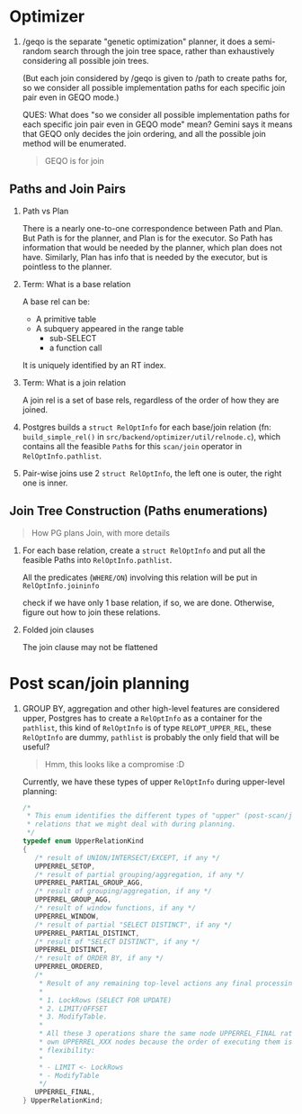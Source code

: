 # Optimizer

1. /geqo is the separate "genetic optimization" planner, it does a semi-random 
   search through the join tree space, rather than exhaustively considering all 
   possible join trees.  
   
   (But each join considered by /geqo is given to /path to create paths for, so 
   we consider all possible implementation paths for each specific join pair 
   even in GEQO mode.)

   QUES: What does "so we consider all possible implementation paths for each 
   specific join pair even in GEQO mode" mean? Gemini says it means that GEQO
   only decides the join ordering, and all the possible join method will be enumerated.

   > GEQO is for join

## Paths and Join Pairs

1. Path vs Plan

   There is a nearly one-to-one correspondence between Path and Plan.  But Path
   is for the planner, and Plan is for the executor.  So Path has information 
   that would be needed by the planner, which plan does not have. Similarly, Plan
   has info that is needed by the executor, but is pointless to the planner.

2. Term: What is a base relation

   A base rel can be:

   * A primitive table
   * A subquery appeared in the range table
     * sub-SELECT
     * a function call
   
   It is uniquely identified by an RT index.

3. Term: What is a join relation

   A join rel is a set of base rels, regardless of the order of how they are 
   joined.

4. Postgres builds a `struct RelOptInfo` for each base/join relation (fn: 
   `build_simple_rel()` in `src/backend/optimizer/util/relnode.c`), which contains
   all the feasible `Path`s for this `scan/join` operator in `RelOptInfo.pathlist`.

5. Pair-wise joins use 2 `struct RelOptInfo`, the left one is outer, the right one
   is inner.

## Join Tree Construction (Paths enumerations)

> How PG plans Join, with more details


1. For each base relation, create a `struct RelOptInfo` and put all the feasible
   Paths into `RelOptInfo.pathlist`. 

   All the predicates (`WHERE/ON`) involving this relation will be put in 
   `RelOptInfo.joininfo`

   check if we have only 1 base relation, if so, we are done.  Otherwise, figure 
   out how to join these relations.

2. Folded join clauses

   The join clause may not be flattened

# Post scan/join planning

1. GROUP BY, aggregation and other high-level features are considered upper,
   Postgres has to create a `RelOptInfo` as a container for the `pathlist`,
   this kind of `RelOptInfo` is of type `RELOPT_UPPER_REL`, these `RelOptInfo`
   are dummy, `pathlist` is probably the only field that will be useful?

   > Hmm, this looks like a compromise :D

   Currently, we have these types of upper `RelOptInfo` during upper-level
   planning:

   ```c
   /*
    * This enum identifies the different types of "upper" (post-scan/join)
    * relations that we might deal with during planning.
    */
   typedef enum UpperRelationKind
   {
      /* result of UNION/INTERSECT/EXCEPT, if any */
      UPPERREL_SETOP,
      /* result of partial grouping/aggregation, if any */
      UPPERREL_PARTIAL_GROUP_AGG,
      /* result of grouping/aggregation, if any */
      UPPERREL_GROUP_AGG,
      /* result of window functions, if any */
      UPPERREL_WINDOW,
      /* result of partial "SELECT DISTINCT", if any */
      UPPERREL_PARTIAL_DISTINCT,
      /* result of "SELECT DISTINCT", if any */
      UPPERREL_DISTINCT,
      /* result of ORDER BY, if any */
      UPPERREL_ORDERED,
      /* 
       * Result of any remaining top-level actions any final processing steps, currently:
       *
       * 1. LockRows (SELECT FOR UPDATE)
       * 2. LIMIT/OFFSET 
       * 3. ModifyTable.
       *
       * All these 3 operations share the same node UPPERREL_FINAL rather than having their 
       * own UPPERREL_XXX nodes because the order of executing them is fixed, there is no
       * flexibility:
       *
       * - LIMIT <- LockRows
       * - ModifyTable
       */
      UPPERREL_FINAL,
   } UpperRelationKind;
   ```